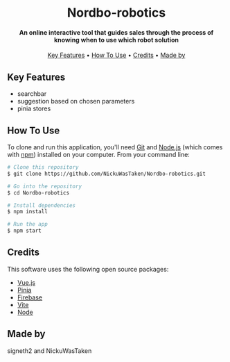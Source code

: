 <h1 align="center">
  Nordbo-robotics
</h1>

<h4 align="center">An online interactive tool that guides sales through the process of knowing when to use which robot solution</h4>


<p align="center">
  <a href="#key-features">Key Features</a> •
  <a href="#how-to-use">How To Use</a> •
  <a href="#credits">Credits</a> •
  <a href="#license">Made by</a>
</p>


## Key Features

* searchbar 
* suggestion based on chosen parameters 
* pinia stores 


## How To Use

To clone and run this application, you'll need [Git](https://git-scm.com) and [Node.js](https://nodejs.org/en/download/) (which comes with [npm](http://npmjs.com)) installed on your computer. From your command line:

```bash
# Clone this repository
$ git clone https://github.com/NickuWasTaken/Nordbo-robotics.git

# Go into the repository
$ cd Nordbo-robotics 

# Install dependencies
$ npm install

# Run the app
$ npm start
```


## Credits

This software uses the following open source packages:

- [Vue.js](https://vuejs.org)
- [Pinia](https://pinia.vuejs.org)
- [Firebase](https://firebase.google.com)
- [Vite](https://vitejs.dev)
- [Node](https://nodejs.org/en)





## Made by 

signeth2 and NickuWasTaken
